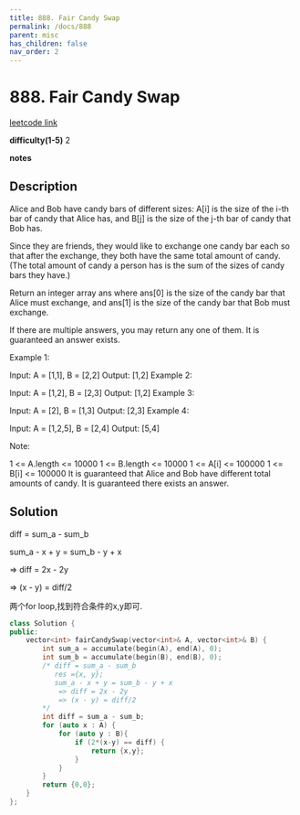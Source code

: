 ```yaml
---
title: 888. Fair Candy Swap
permalink: /docs/888
parent: misc
has_children: false
nav_order: 2
---
```

# 888. Fair Candy Swap
[leetcode link](https://leetcode.com/problems/fair-candy-swap/)

**difficulty(1-5)** 
2

**notes** 


## Description
Alice and Bob have candy bars of different sizes: A[i] is the size of the i-th bar of candy that Alice has, and B[j] is the size of the j-th bar of candy that Bob has.

Since they are friends, they would like to exchange one candy bar each so that after the exchange, they both have the same total amount of candy.  (The total amount of candy a person has is the sum of the sizes of candy bars they have.)

Return an integer array ans where ans[0] is the size of the candy bar that Alice must exchange, and ans[1] is the size of the candy bar that Bob must exchange.

If there are multiple answers, you may return any one of them.  It is guaranteed an answer exists.

 

Example 1:

Input: A = [1,1], B = [2,2]
Output: [1,2]
Example 2:

Input: A = [1,2], B = [2,3]
Output: [1,2]
Example 3:

Input: A = [2], B = [1,3]
Output: [2,3]
Example 4:

Input: A = [1,2,5], B = [2,4]
Output: [5,4]
 

Note:

1 <= A.length <= 10000
1 <= B.length <= 10000
1 <= A[i] <= 100000
1 <= B[i] <= 100000
It is guaranteed that Alice and Bob have different total amounts of candy.
It is guaranteed there exists an answer.


## Solution
diff = sum_a - sum_b 

sum_a - x + y = sum_b - y + x

=> diff = 2x - 2y

=> (x - y) = diff/2

两个for loop,找到符合条件的x,y即可.

```c++
class Solution {
public:
    vector<int> fairCandySwap(vector<int>& A, vector<int>& B) {
        int sum_a = accumulate(begin(A), end(A), 0);
        int sum_b = accumulate(begin(B), end(B), 0);
        /* diff = sum_a - sum_b 
           res ={x, y};
           sum_a - x + y = sum_b - y + x
            => diff = 2x - 2y
            => (x - y) = diff/2
        */
        int diff = sum_a - sum_b;
        for (auto x : A) {
            for (auto y : B){
                if (2*(x-y) == diff) {
                    return {x,y};
                }
            }
        }
        return {0,0};
    }
};
``` 

<!-- 
Default label
{: .label }

Blue label
{: .label .label-blue }

Stable
{: .label .label-green }

New release
{: .label .label-purple }

Coming soon
{: .label .label-yellow }

Deprecated
{: .label .label-red } -->
